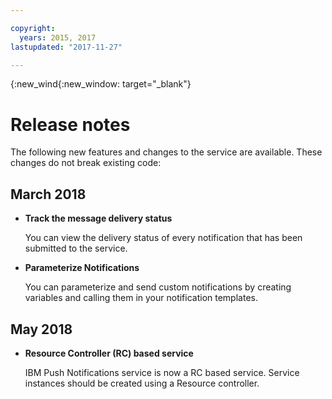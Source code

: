 ```yaml
---

copyright:
  years: 2015, 2017
lastupdated: "2017-11-27"

---
```


{:new_wind{:new_window: target="_blank"}

# Release notes
The following new features and changes to the service are available. These changes do not break existing code:

## March 2018

- **Track the message delivery status**

    You can view the delivery status of every notification that has been submitted to the service. 

- **Parameterize Notifications**

    You can parameterize and send custom notifications by creating variables and calling them in your notification templates.
	
## May 2018

- **Resource Controller (RC) based service**

    IBM Push Notifications service is now a RC based service. Service instances should be created using a Resource controller.
